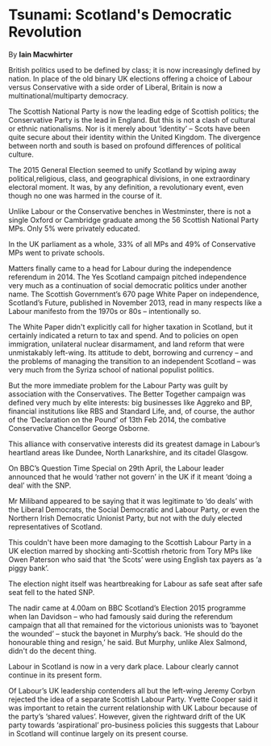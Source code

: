 Tsunami: Scotland's Democratic Revolution
=========================================

By **Iain Macwhirter**

British politics used to be defined by class; it is now increasingly defined by
nation. In place of the old binary UK elections offering a choice of Labour
versus Conservative with a side order of Liberal, Britain is now a
multinational/multiparty democracy.

The Scottish National Party is now the leading edge of Scottish politics; the
Conservative Party is the lead in England. But this is not a clash of cultural
or ethnic nationalisms. Nor is it merely about ‘identity’ – Scots have been
quite secure about their identity within the United Kingdom. The divergence
between north and south is based on profound differences of political culture.

The 2015 General Election seemed to unify Scotland by wiping away
political,religious, class, and geographical divisions, in one extraordinary
electoral moment. It was, by any definition, a revolutionary event, even though
no one was harmed in the course of it.

Unlike Labour or the Conservative benches in Westminster, there is not a single
Oxford or Cambridge graduate among the 56 Scottish National Party MPs. Only 5%
were privately educated.

In the UK parliament as a whole, 33% of all MPs and 49% of Conservative MPs went
to private schools.

Matters finally came to a head for Labour during the independence referendum in
2014. The Yes Scotland campaign pitched independence very much as a continuation
of social democratic politics under another name. The Scottish Government’s 670
page White Paper on independence, Scotland’s Future, published in November 2013,
read in many respects like a Labour manifesto from the 1970s or 80s –
intentionally so.

The White Paper didn't explicitly call for higher taxation in Scotland, but it
certainly indicated a return to tax and spend. And to policies on open
immigration, unilateral nuclear disarmament, and land reform that were
unmistakably left-wing. Its attitude to debt, borrowing and currency – and the
problems of managing the transition to an independent Scotland – was very much
from the Syriza school of national populist politics.

But the more immediate problem for the Labour Party was guilt by association
with the Conservatives. The Better Together campaign was defined very much by
elite interests: big businesses like Aggreko and BP, financial institutions like
RBS and Standard Life, and, of course, the author of the ‘Declaration on the
Pound’ of 13th Feb 2014, the combative Conservative Chancellor George Osborne.

This alliance with conservative interests did its greatest damage in Labour’s
heartland areas like Dundee, North Lanarkshire, and its citadel Glasgow.

On BBC’s Question Time Special on 29th April, the Labour leader announced that
he would ‘rather not govern’ in the UK if it meant ‘doing a deal’ with the SNP.

Mr Miliband appeared to be saying that it was legitimate to ‘do deals’ with the
Liberal Democrats, the Social Democratic and Labour Party, or even the Northern
Irish Democratic Unionist Party, but not with the duly elected representatives
of Scotland.

This couldn't have been more damaging to the Scottish Labour Party in a UK
election marred by shocking anti-Scottish rhetoric from Tory MPs like Owen
Paterson who said that ‘the Scots’ were using English tax payers as ‘a piggy
bank’.

The election night itself was heartbreaking for Labour as safe seat after safe
seat fell to the hated SNP.

The nadir came at 4.00am on BBC Scotland’s Election 2015 programme when Ian
Davidson – who had famously said during the referendum campaign that all that
remained for the victorious unionists was to ‘bayonet the wounded’ – stuck the
bayonet in Murphy’s back. ‘He should do the honourable thing and resign,’ he
said. But Murphy, unlike Alex Salmond, didn't do the decent thing.

Labour in Scotland is now in a very dark place. Labour clearly cannot continue
in its present form.

Of Labour’s UK leadership contenders all but the left-wing Jeremy Corbyn
rejected the idea of a separate Scottish Labour Party. Yvette Cooper said it was
important to retain the current relationship with UK Labour because of the
party’s ‘shared values’. However, given the rightward drift of the UK party
towards ‘aspirational’ pro-business policies this suggests that Labour in
Scotland will continue largely on its present course.

